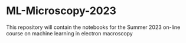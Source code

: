 # ML-Microscopy-2023

This repository will contain the notebooks for the Summer 2023 on-line course on machine learning in electron macroscopy
